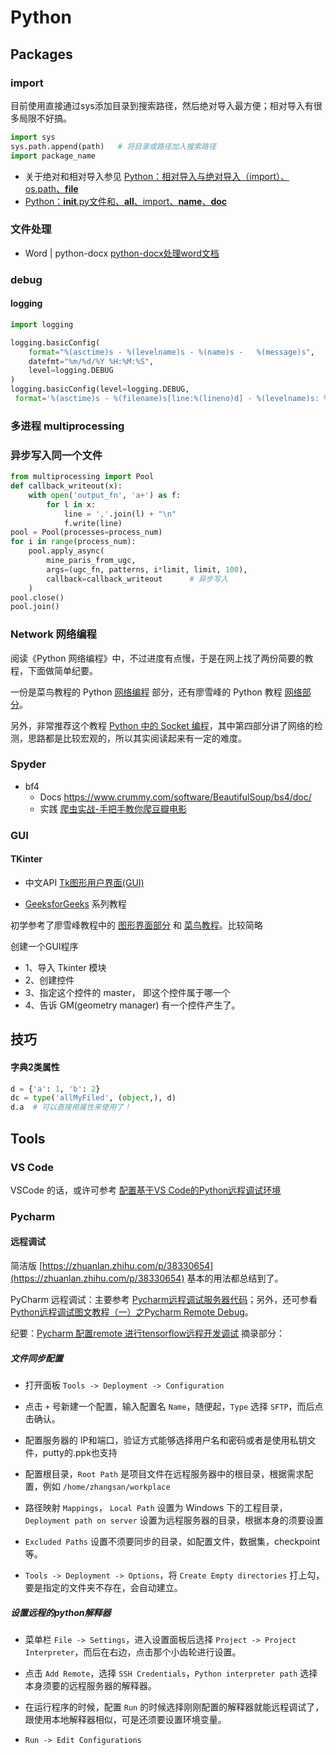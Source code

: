 # Python

## Packages

### import

目前使用直接通过sys添加目录到搜索路径，然后绝对导入最方便；相对导入有很多局限不好搞。

```python
import sys
sys.path.append(path)   # 将目录或路径加入搜索路径
import package_name
```

- 关于绝对和相对导入参见 [Python：相对导入与绝对导入（import）、os.path、__file__](https://www.cnblogs.com/qi-yuan-008/p/12833189.html)
- [Python：__init__.py文件和、__all__、import、__name__、__doc__](https://www.cnblogs.com/qi-yuan-008/p/12827918.html)

### 文件处理

- Word | python-docx [python-docx处理word文档](https://zhuanlan.zhihu.com/p/61340025)

### debug

#### logging

```python
import logging

logging.basicConfig(
    format="%(asctime)s - %(levelname)s - %(name)s -   %(message)s",
    datefmt="%m/%d/%Y %H:%M:%S",
    level=logging.DEBUG
)
logging.basicConfig(level=logging.DEBUG,
 format='%(asctime)s - %(filename)s[line:%(lineno)d] - %(levelname)s: %(message)s')
```

### 多进程 multiprocessing

### 异步写入同一个文件

```python
from multiprocessing import Pool
def callback_writeout(x):
    with open('output_fn', 'a+') as f:
        for l in x:
            line = ','.join(l) + "\n"
            f.write(line)
pool = Pool(processes=process_num)
for i in range(process_num):
    pool.apply_async(
        mine_paris_from_ugc, 
        args=(ugc_fn, patterns, i*limit, limit, 100),
        callback=callback_writeout      # 异步写入
    )
pool.close()
pool.join()
```

### Network 网络编程

阅读《Python 网络编程》中，不过进度有点慢，于是在网上找了两份简要的教程，下面做简单纪要。

一份是菜鸟教程的 Python [网络编程](https://www.runoob.com/python/python-socket.html) 部分，还有廖雪峰的 Python 教程 [网络部分](https://www.liaoxuefeng.com/wiki/1016959663602400/1017787560490144)。

另外，非常推荐这个教程 [Python 中的 Socket 编程](https://keelii.gitbooks.io/socket-programming-in-python-cn/content/)，其中第四部分讲了网络的检测，思路都是比较宏观的，所以其实阅读起来有一定的难度。

### Spyder

- bf4
    - Docs <https://www.crummy.com/software/BeautifulSoup/bs4/doc/>
    - 实践 [爬虫实战-手把手教你爬豆瓣电影](https://www.douban.com/note/745693795/)

### GUI

#### TKinter

- 中文API [Tk图形用户界面(GUI)](https://docs.python.org/zh-cn/3/library/tk.html)

- [GeeksforGeeks](https://www.geeksforgeeks.org/python-tkinter-tutorial/) 系列教程

初学参考了廖雪峰教程中的 [图形界面部分](https://www.liaoxuefeng.com/wiki/1016959663602400/1017786914566560) 和 [菜鸟教程](https://www.runoob.com/python/python-gui-tkinter.html)。比较简略

创建一个GUI程序

- 1、导入 Tkinter 模块
- 2、创建控件
- 3、指定这个控件的 master， 即这个控件属于哪一个
- 4、告诉 GM(geometry manager) 有一个控件产生了。

## 技巧

#### 字典2类属性

```python
d = {'a': 1, 'b': 2}
dc = type('allMyFiled', (object,), d)
d.a  # 可以直接用属性来使用了！
```

## Tools

### VS Code

VSCode 的话，或许可参考 [配置基于VS Code的Python远程调试环境](https://zhuanlan.zhihu.com/p/43656542)

### Pycharm

#### 远程调试

简洁版 [https://zhuanlan.zhihu.com/p/38330654](https://zhuanlan.zhihu.com/p/38330654) 基本的用法都总结到了。

PyCharm 远程调试：主要参考 [Pycharm远程调试服务器代码](https://cloud.tencent.com/developer/article/1574909)；另外，还可参看 [Python远程调试图文教程（一）之Pycharm Remote Debug](https://juejin.cn/post/6844903612942909453)。

纪要：[Pycharm 配置remote 进行tensorflow远程开发调试](https://www.shangmayuan.com/a/7b6b55e9fe654f1d8950144d.html) 摘录部分：

##### 文件同步配置

- 打开面板 `Tools -> Deployment -> Configuration`

- 点击 `+` 号新建一个配置，输入配置名 `Name`，随便起，`Type` 选择 `SFTP`，而后点击确认。

- 配置服务器的 IP和端口，验证方式能够选择用户名和密码或者是使用私钥文件，putty的.ppk也支持

- 配置根目录，`Root Path` 是项目文件在远程服务器中的根目录，根据需求配置，例如 `/home/zhangsan/workplace`

- 路径映射 `Mappings`， `Local Path` 设置为 Windows 下的工程目录， `Deployment path on server` 设置为远程服务器的目录，根据本身的须要设置

- `Excluded Paths` 设置不须要同步的目录，如配置文件，数据集，checkpoint等。

- `Tools -> Deployment -> Options`，将 `Create Empty directories` 打上勾，要是指定的文件夹不存在，会自动建立。

##### 设置远程的python解释器

- 菜单栏 `File -> Settings`，进入设置面板后选择 `Project -> Project Interpreter`，而后在右边，点击那个小齿轮进行设置。

- 点击 `Add Remote`，选择 `SSH Credentials`，`Python interpreter path` 选择本身须要的远程服务器的解释器。

- 在运行程序的时候，配置 `Run` 的时候选择刚刚配置的解释器就能远程调试了，跟使用本地解释器相似，可是还须要设置环境变量。

- `Run -> Edit Configurations`
